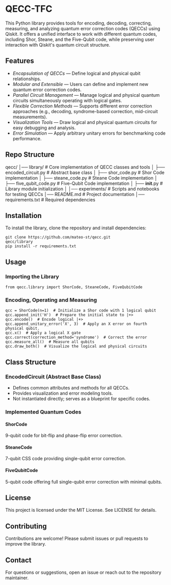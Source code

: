 # QECC-TFC
This Python library provides tools for encoding, decoding, correcting, measuring, and analyzing quantum error correction codes (QECCs) using Qiskit. It offers a unified interface to work with different quantum codes, including Shor, Steane, and the Five-Qubit code, while preserving user interaction with Qiskit's quantum circuit structure.

## Features
- *Encapsulation of QECCs* — Define logical and physical qubit relationships.
- *Modular and Extensible* — Users can define and implement new quantum error correction codes.
- *Parallel Circuit Management* — Manage logical and physical quantum circuits simultaneously operating with logical gates.
- *Flexible Correction Methods* — Supports different error correction approaches (e.g., decoding, syndrome-based correction, mid-circuit measurements).
- *Visualization Tools* — Draw logical and physical quantum circuits for easy debugging and analysis.
- *Error Simulation* — Apply arbitrary unitary errors for benchmarking code performance.

## Repo Structure
qecc/
│── library/        # Core implementation of QECC classes and tools
│    ├── encoded_circuit.py  # Abstract base class
│    ├── shor_code.py        # Shor Code implementation
│    ├── steane_code.py      # Steane Code implementation
│    ├── five_qubit_code.py  # Five-Qubit Code implementation
│    ├── __init__.py         # Library module initialization
│
│── experiments/    # Scripts and notebooks for testing QECCs
│── README.md       # Project documentation
│── requirements.txt # Required dependencies

## Installation

To install the library, clone the repository and install dependencies:
```
git clone https://github.com/mateo-st/qecc.git
qecc/library
pip install -r requirements.txt
```

## Usage
### Importing the Library
`from qecc.library import ShorCode, SteaneCode, FiveQubitCode`

### Encoding, Operating and Measuring
```
qcc = ShorCode(n=1)  # Initialize a Shor code with 1 logical qubit
qcc.append_init('H')  # Prepare the initial state to |+>
qcc.encode()  # Encode logical |+>
qcc.append_unitary_error('X', 3)  # Apply an X error on fourth physical qubit.
qcc.x()  # Apply a logical X gate
qcc.correct(correction_method='syndrome')  # Correct the error
qcc.measure_all()  # Measure all qubits
qcc.draw_both()  # Visualize the logical and physical circuits
```

## Class Structure

### EncodedCircuit (Abstract Base Class)

- Defines common attributes and methods for all QECCs.
- Provides visualization and error modeling tools.
- Not instantiated directly; serves as a blueprint for specific codes.

### Implemented Quantum Codes

#### ShorCode
9-qubit code for bit-flip and phase-flip error correction.

#### SteaneCode
7-qubit CSS code providing single-qubit error correction.

#### FiveQubitCode
5-qubit code offering full single-qubit error correction with minimal qubits.

## License

This project is licensed under the MIT License. See LICENSE for details.

## Contributing

Contributions are welcome! Please submit issues or pull requests to improve the library.

## Contact

For questions or suggestions, open an issue or reach out to the repository maintainer.
